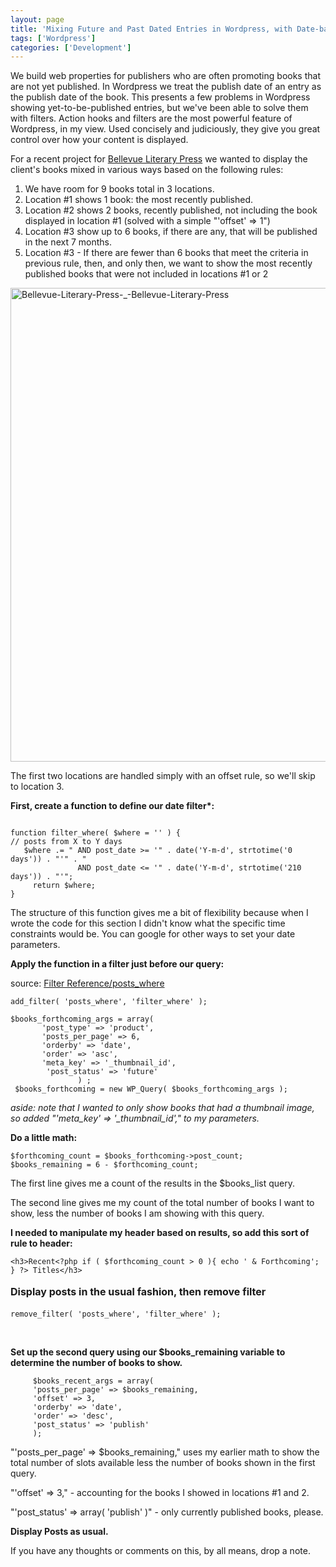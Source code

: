 ```yaml
---
layout: page
title: 'Mixing Future and Past Dated Entries in Wordpress, with Date-based Filters'
tags: ['Wordpress']
categories: ['Development']
---
```

We build web properties for publishers who are often promoting books that are not yet published. In Wordpress we treat the publish date of an entry as the publish date of the book. This presents a few problems in Wordpress showing yet-to-be-published entries, but we've been able to solve them with filters. Action hooks and filters are the most powerful feature of Wordpress, in my view. Used concisely and judiciously, they give you great control over how your content is displayed.

For a recent project for <a title="The Website of Bellevue Literary Press" href="http://blpress.org">Bellevue Literary Press</a> we wanted to display the client's books mixed in various ways based on the following rules:
<ol>
	<li>We have room for 9 books total in 3 locations. </li>
	<li>Location #1 shows 1 book: the most recently published.</li>
	<li>Location #2 shows 2 books, recently published, not including the book displayed in location #1 (solved with a simple "'offset' =&gt; 1")</li>
	<li>Location #3 show up to 6 books, if there are any, that will be published in the next 7 months.</li>
	<li>Location #3 - If there are fewer than 6 books that meet the criteria in previous rule, then, and only then, we want to show the most recently published books that were not included in locations #1 or 2</li>
</ol>
<img class="aligncenter size-full wp-image-4051" alt="Bellevue-Literary-Press-_-Bellevue-Literary-Press" src="http://budparr.com/assets/img/uploads/2013/03/Bellevue-Literary-Press-_-Bellevue-Literary-Press.jpg" width="700" height="758" />

The first two locations are handled simply with an offset rule, so we'll skip to location 3.

<strong>First, create a function to define our date filter*:</strong>
<pre><code>
function filter_where( $where = '' ) {
// posts from X to Y days 
   $where .= " AND post_date &gt;= '" . date('Y-m-d', strtotime('0 days')) . "'" . "
               AND post_date &lt;= '" . date('Y-m-d', strtotime('210 days')) . "'";
     return $where;
}
</code></pre>
The structure of this function gives me a bit of flexibility because when I wrote the code for this section I didn't know what the specific time constraints would be. You can google for other ways to set your date parameters.

<strong>Apply the function in a filter just before our query:</strong>

source: <a href="http://codex.wordpress.org/Plugin_API/Filter_Reference/posts_where">Filter Reference/posts_where</a>
<pre><code>add_filter( 'posts_where', 'filter_where' );

$books_forthcoming_args = array(
       'post_type' =&gt; 'product',
       'posts_per_page' =&gt; 6,
       'orderby' =&gt; 'date',
       'order' =&gt; 'asc',
       'meta_key' =&gt; '_thumbnail_id',
        'post_status' =&gt; 'future'
               ) ;
 $books_forthcoming = new WP_Query( $books_forthcoming_args );
</code></pre>
<em>aside: note that I wanted to only show books that had a thumbnail image, so added "'meta_key' =&gt; '_thumbnail_id'," to my parameters.</em>

<strong>Do a little math:</strong>
<pre><code>$forthcoming_count = $books_forthcoming-&gt;post_count;
$books_remaining = 6 - $forthcoming_count;
</code></pre>
The first line gives me a count of the results in the $books_list query.

The second line gives me my count of the total number of books I want to show, less the number of books I am showing with this query.

<strong>I needed to manipulate my header based on results, so add this sort of rule to header:</strong>
<pre><code>&lt;h3&gt;Recent&lt;?php if ( $forthcoming_count &gt; 0 ){ echo ' &amp; Forthcoming'; } ?&gt; Titles&lt;/h3&gt;
</code></pre>
<strong style="line-height: 1.714285714; font-size: 1rem;">Display posts in the usual fashion, then remove filter</strong>
<pre><code>remove_filter( 'posts_where', 'filter_where' );  
</code></pre>
&nbsp;

<strong>Set up the second query using our $books_remaining variable to determine the number of books to show.</strong>
<pre><code>     $books_recent_args = array(
     'posts_per_page' =&gt; $books_remaining,
     'offset' =&gt; 3,
     'orderby' =&gt; 'date',
     'order' =&gt; 'desc',
     'post_status' =&gt; 'publish'
     );
</code></pre>
"'posts_per_page' =&gt; $books_remaining," uses my earlier math to show the total number of slots available less the number of books shown in the first query.

"'offset' =&gt; 3," - accounting for the books I showed in locations #1 and 2.

"'post_status' =&gt; array( 'publish' )" - only currently published books, please.

<strong>Display Posts as usual.</strong>

If you have any thoughts or comments on this, by all means, drop a note.
